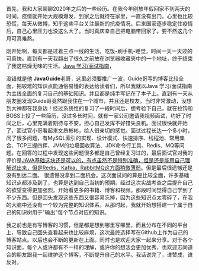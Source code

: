 ​		首先，我和大家聊聊2020年之后的一些经历。在我今年刚放年假回家不到两天的时间，疫情就开始大规模爆发，到家之后就待在家里，一直没有出门。心里也比较恐慌，每天从微博，知乎这些平台关注最新的抗疫情况，后来国家逐步稳定住疫情后，自己心里压力也没这么大了。当时真庆幸自己把电脑带回家了。要不然这几个月可真难熬。

​		刚开始啊，每天都是过着三点一线的生活，吃饭-刷手机-睡觉，时间一天一天过的可真快。直到有一天我翻出了很久之前放在浏览器收藏夹中的一个地址，终于结束了我这枯燥无味的生活。[Java 学习/面试指南]( https://snailclimb.gitee.io/javaguide/#/?id=java )，

没错就是他 **JavaGuide**老哥，这里必须要推广一波，Guide哥写的博客比较全面，把较难的知识点能通俗易懂的表达给读者们，所以我就以Java 学习/面试指南为主线全面的复习自己的基础知识。并且都是纯手写记在了本子上。直到有一天从朋友圈发现Guide哥竟然跟我住在一个城市，并且还是校友。当时非常激动，没想到大神都在我身边！经过系统性的复习了一段时间后，想考验下自己，就在拉钩和BOSS上投了一些简历，没过多长时间，就有一家公司邀请我视频面试，约好了时间之后，心里充满着期待与不安，担心自己发挥不好错失良机。面试很快就开始了，面试官小哥看起来文质彬彬，给人很亲切的感觉。面试过程长达一个多小时，问了很多问题，有MySQL索引的实现、设计模式、快速排序、线程池、常用集合、TCP三握四挥、JVM的垃圾回收算法、JDK命令行工具、Redis、MQ等问题。在回答的过程中发现这些问题很多都是自己曾经复习过的，最后面试官对我的评价是[JAVA基础这块还是可以的，有点虽然不是特别准确，但是还是能用自己理解说出来，但是Redis，Kafka，RabbitMQ这方面稍微薄弱](https://github.com/qq1371189713/Builder_Walle/blob/master/files/%E6%87%92%E4%BA%BA%E8%AF%BB%E4%B9%A6%20-%20%E6%88%AA%E5%8F%96.mp3)。但是最后很遗憾还是没有到达二面。
很遗憾没拿到二面机会。这次面试问的算是比较全面，许多基础知识点都涉及到了，也算是达到自己当初的预期。经过这次实战考查之后提升自己的欲望变得更加强烈。开始看更多的书籍、博客和视频。那段时间觉得自己学到了不少东西。但是回头发现这些东西又很容易忘掉，因为这些知识点太零碎了，在我的大脑中还没有一个较为完整的知识体系。从那时起，我就开始想搭建一个属于自己的知识树用于"输出"每个节点对应的知识。

​		我之前也是有写博客的习惯，但是都是想到哪里写哪里，而且分布在不同的平台上，导致自己回头查看起来也比较麻烦，这次最终选择写在Github上作为自己的博客站点。以后也会不断的更新在上面。同时也是欢迎大家一起来分享。对于各个知识面，每个人或许都有不一样的理解，或许你的想法会更加优秀，也欢迎志同道合的朋友跟我一起维护这个博客，不断提升自己的水平。我话说完了，谁赞成，谁反对。